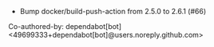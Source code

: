 - Bump docker/build-push-action from 2.5.0 to 2.6.1 (#66)

Co-authored-by: dependabot[bot] <49699333+dependabot[bot]@users.noreply.github.com>
